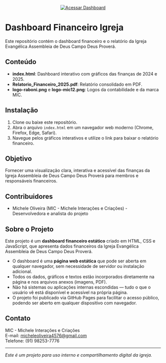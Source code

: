 
<p align="center">
  <a href="https://mic-4576.github.io/dashboard-financeiro-igreja/" target="_blank">
    <img src="https://img.shields.io/badge/Acessar%20Dashboard-Online-green?style=for-the-badge&logo=google-chrome" alt="Acessar Dashboard" />
  </a>
</p>

# Dashboard Financeiro Igreja

Este repositório contém o dashboard financeiro e o relatório da Igreja Evangélica Assembleia de Deus Campo Deus Proverá.

## Conteúdo

- **index.html**: Dashboard interativo com gráficos das finanças de 2024 e 2025.  
- **Relatorio_Financeiro_2025.pdf**: Relatório consolidado em PDF.  
- **logo-raboni.png** e **logo-mic12.png**: Logos da contabilidade e da marca MIC.

## Instalação

1. Clone ou baixe este repositório.  
2. Abra o arquivo `index.html` em um navegador web moderno (Chrome, Firefox, Edge, Safari).  
3. Navegue pelos gráficos interativos e utilize o link para baixar o relatório financeiro.

## Objetivo

Fornecer uma visualização clara, interativa e acessível das finanças da Igreja Assembleia de Deus Campo Deus Proverá para membros e responsáveis financeiros.

## Contribuidores

- Michele Oliveira (MIC - Michele Interações e Criações) - Desenvolvedora e analista do projeto

## Sobre o Projeto

Este projeto é um **dashboard financeiro estático** criado em HTML, CSS e JavaScript, que apresenta dados financeiros da Igreja Evangélica Assembleia de Deus Campo Deus Proverá.

- O dashboard é uma **página web estática** que pode ser aberta em qualquer navegador, sem necessidade de servidor ou instalação adicional.  
- Todos os dados, gráficos e textos estão incorporados diretamente na página e nos arquivos anexos (imagens, PDF).  
- Não há sistemas ou aplicações internas escondidas — tudo o que o usuário vê está disponível e acessível na própria página.  
- O projeto foi publicado via GitHub Pages para facilitar o acesso público, podendo ser aberto em qualquer dispositivo com navegador.

## Contato

MIC - Michele Interações e Criações  
E-mail: micheleoliveira4576@gmail.com  
Telefone: (91) 98253-7776  

---

*Este é um projeto para uso interno e compartilhamento digital da igreja.*
